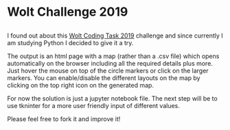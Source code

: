 # Wolt Challenge 2019
## 

I found out about this [Wolt Coding Task 2019](https://github.com/woltapp/summer2019) challenge
and since currently I am studying Python I decided to give it a try.

The output is an html page with a map (rather than a .csv file) which opens automatically on the browser 
including all the required details plus more. Just hover the mouse on top of the circle markers
or click on the larger markers. You can enable/disable the different layouts on the map by clicking on the top right icon on the generated map.

For now the solution is just a jupyter notebook file.
The next step will be to use tkninter for a more user friendly input of different values.

Please feel free to fork it and improve it!





